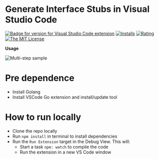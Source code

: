 # Generate Interface Stubs in Visual Studio Code

[![Badge for version for Visual Studio Code extension](https://vsmarketplacebadge.apphb.com/version-short/clylia217.vs-goimplements.svg?color=blue&style=?style=for-the-badge&logo=visual-studio-code)](https://marketplace.visualstudio.com/items?itemName=clylia217.vs-goimplements&wt.mc_id=vscode-versionlens-gitlab) [![Installs](https://vsmarketplacebadge.apphb.com/installs-short/clylia217.vs-goimplements.svg?color=blue&style=flat-square)](https://marketplace.visualstudio.com/items?itemName=clylia217.vs-goimplements)
[![Rating](https://vsmarketplacebadge.apphb.com/rating-short/clylia217.vs-goimplements.svg?color=blue&style=flat-square)](https://marketplace.visualstudio.com/items?itemName=clylia217.vs-goimplements) [![The MIT License](https://img.shields.io/badge/license-MIT-orange.svg?color=blue&style=flat-square)](https://opensource.org/licenses/MIT)

**Usage**

![Multi-step sample](https://github.com/startdusk/vs-goimplements/blob/main/preview.gif)

# Pre dependence

- Install Golang
- Install VSCode Go extension and install/update tool

# How to run locally

- Clone the repo locally
- Run `npm install` in terminal to install dependencies
- Run the `Run Extension` target in the Debug View. This will:
  - Start a task `npm: watch` to compile the code
  - Run the extension in a new VS Code window
